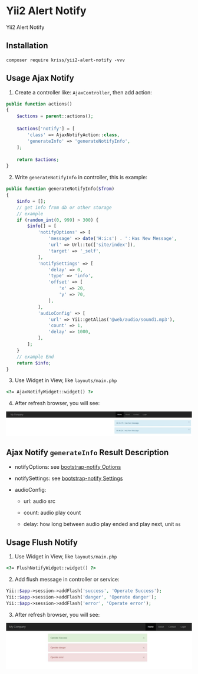 Yii2 Alert Notify
=================
Yii2 Alert Notify

Installation
------------

```
composer require kriss/yii2-alert-notify -vvv
```

Usage Ajax Notify
-----

1. Create a controller like: `AjaxController`, then add action:

```php
public function actions()
{
    $actions = parent::actions();

    $actions['notify'] = [
        'class' => AjaxNotifyAction::class,
        'generateInfo' => 'generateNotifyInfo',
    ];

    return $actions;
}
```

2. Write `generateNotifyInfo` in controller, this is example:

```php
public function generateNotifyInfo($from)
{
    $info = [];
    // get info from db or other storage
    // example
    if (random_int(0, 999) > 300) {
        $info[] = [
            'notifyOptions' => [
                'message' => date('H:i:s') . '：Has New Message',
                'url' => Url::to(['site/index']),
                'target' => '_self',
            ],
            'notifySettings' => [
                'delay' => 0,
                'type' => 'info',
                'offset' => [
                    'x' => 20,
                    'y' => 70,
                ],
            ],
            'audioConfig' => [
                'url' => Yii::getAlias('@web/audio/sound1.mp3'),
                'count' => 1,
                'delay' => 1000,
            ],
        ];
    }
    // example End
    return $info;
}
```

3. Use Widget in View, like `layouts/main.php`

```html
<?= AjaxNotifyWidget::widget() ?>
```

4. After refresh browser, you will see: 

![preview1](https://github.com/krissss/yii2-alert-notify/raw/master/preview/preview1.jpg)

Ajax Notify `generateInfo` Result Description
-----

- notifyOptions: see [bootstrap-notify Options](http://bootstrap-growl.remabledesigns.com/)

- notifySettings: see [bootstrap-notify Settings](http://bootstrap-growl.remabledesigns.com/)

- audioConfig: 

    - url: audio src
    
    - count: audio play count
    
    - delay: how long between audio play ended and play next, unit `ms`

Usage Flush Notify
-----

1. Use Widget in View, like `layouts/main.php`

```html
<?= FlushNotifyWidget::widget() ?>
```

2. Add flush message in controller or service:

```php
Yii::$app->session->addFlash('success', 'Operate Success');
Yii::$app->session->addFlash('danger', 'Operate danger');
Yii::$app->session->addFlash('error', 'Operate error');
```

3. After refresh browser, you will see: 

![preview1](https://github.com/krissss/yii2-alert-notify/raw/master/preview/preview2.jpg)
